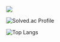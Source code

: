 <a href="https://www.instagram.com/" target="_blank">
  <img src="https://img.shields.io/badge/instagram-000000?style=for-the-badge&logo=instagram&logoColor=#E4405F"/>
</a>


![Solved.ac Profile](http://mazassumnida.wtf/api/generate_badge?boj=lning21)

![Top Langs](https://github-readme-stats.vercel.app/api/top-langs/?username=KKPASII&layout=compact&theme=onedark)
